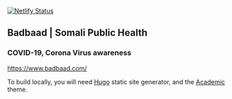 [![Netlify Status](https://api.netlify.com/api/v1/badges/8b9766e1-9623-445f-b83d-ddd69f56c7b9/deploy-status)](https://app.netlify.com/sites/badbaad/deploys)

## Badbaad | Somali Public Health

### COVID-19, Corona Virus awareness

https://www.badbaad.com/



To build locally, you will need [Hugo](https://gohugo.io) static site generator, and the [Academic](https://sourcethemes.com/academic/) theme.

